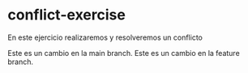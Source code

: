 # conflict-exercise
En este ejercicio realizaremos y resolveremos un conflicto

Este es un cambio en la main branch.
Este es un cambio en la feature branch.
